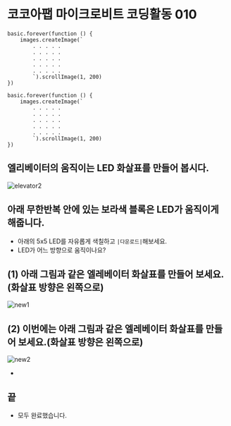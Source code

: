 # 코코아팹 마이크로비트 코딩활동 010

```ghost
basic.forever(function () {
    images.createImage(`
        . . . . .
        . . . . .
        . . . . .
        . . . . .
        . . . . .
        `).scrollImage(1, 200)
})

```

```template
basic.forever(function () {
    images.createImage(`
        . . . . .
        . . . . .
        . . . . .
        . . . . .
        . . . . .
        `).scrollImage(1, 200)
})

```

## 엘리베이터의 움직이는 LED 화살표를 만들어 봅시다.
![elevator2](https://github.com/kocoasolution/mytutorial/assets/170903760/9ae6893c-9138-4697-a964-ac0fade9dbd9)


## 아래 무한반복 안에 있는 보라색 블록은 LED가 움직이게 해줍니다.
* 아래의 5x5 LED를 자유롭게 색칠하고 ``|다운로드|``해보세요.
* LED가 어느 방향으로 움직이나요?

## (1) 아래 그림과 같은 엘레베이터 화살표를 만들어 보세요.(화살표 방향은 왼쪽으로)
![new1](https://github.com/kocoasolution/mytutorial/assets/170903760/21db9586-4b5a-49a5-a515-45bfeae496bc)

## (2) 이번에는 아래 그림과 같은 엘레베이터 화살표를 만들어 보세요.(화살표 방향은 왼쪽으로)
![new2](https://github.com/kocoasolution/mytutorial/assets/170903760/61987d36-a360-45ed-94ce-3913657772a6)

* 
## 끝
* 모두 완료했습니다.
